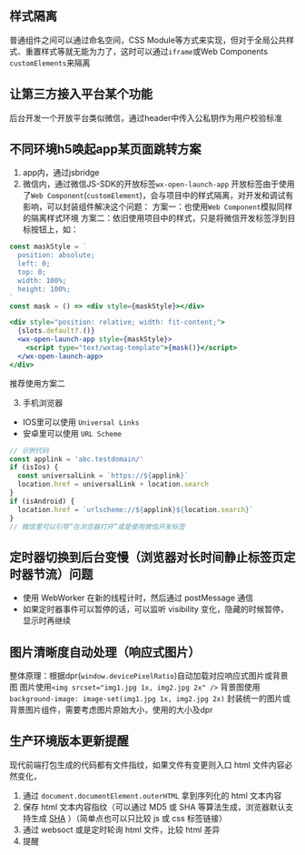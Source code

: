 ## 样式隔离

普通组件之间可以通过命名空间，CSS Module等方式来实现，但对于全局公共样式、重置样式等就无能为力了，这时可以通过`iframe`或Web Components `customElements`来隔离

## 让第三方接入平台某个功能

后台开发一个开放平台类似微信，通过header中传入公私钥作为用户校验标准

## 不同环境h5唤起app某页面跳转方案

1. app内，通过jsbridge
2. 微信内，通过微信JS-SDK的开放标签`wx-open-launch-app`
开放标签由于使用了`Web Component`(`customElement`)，会与项目中的样式隔离，对开发和调试有影响，可以封装组件解决这个问题：
方案一：也使用`Web Component`模拟同样的隔离样式环境
方案二：依旧使用项目中的样式，只是将微信开发标签浮到目标按钮上，如：
```jsx in vue
const maskStyle = `
  position: absolute;
  left: 0;
  top: 0;
  width: 100%;
  height: 100%;
`
const mask = () => <div style={maskStyle}></div>

<div style="position: relative; width: fit-content;">
  {slots.default?.()}
  <wx-open-launch-app style={maskStyle}>
    <script type="text/wxtag-template">{mask()}</script>
  </wx-open-launch-app>
</div>
```

推荐使用方案二

3. 手机浏览器

- IOS里可以使用 `Universal Links`
- 安卓里可以使用 `URL Scheme`

```js
// 示例代码
const applink = 'abc.testdomain/'
if (isIos) {
  const universalLink = `https://${applink}`
  location.href = universalLink + location.search
}
if (isAndroid) {
  location.href = `urlscheme://${applink}${location.search}`
}
// 微信里可以引导“在浏览器打开”或是使用微信开发标签
```

## 定时器切换到后台变慢（浏览器对长时间静止标签页定时器节流）问题
- 使用 WebWorker 在新的线程计时，然后通过 postMessage 通信
- 如果定时器事件可以暂停的话，可以监听 visibility 变化，隐藏的时候暂停，显示时再继续

## 图片清晰度自动处理（响应式图片）
整体原理：根据dpr(`window.devicePixelRatio`)自动加载对应响应式图片或背景图
图片使用`<img srcset="img1.jpg 1x, img2.jpg 2x" />`
背景图使用`background-image: image-set(img1.jpg 1x, img2.jpg 2x)`
封装统一的图片或背景图片组件，需要考虑图片原始大小，使用的大小及dpr

## 生产环境版本更新提醒

现代前端打包生成的代码都有文件指纹，如果文件有变更则入口 html 文件内容必然变化，
1. 通过 `document.documentElement.outerHTML` 拿到序列化的 html 文本内容
2. 保存 html 文本内容指纹（可以通过 MD5 或 SHA 等算法生成，浏览器默认支持生成 [SHA](https://developer.mozilla.org/zh-CN/docs/Web/API/SubtleCrypto/digest) ）（简单点也可以只比较 js 或 css 标签链接）
3. 通过 websoct 或是定时轮询 html 文件，比较 html 差异
4. 提醒